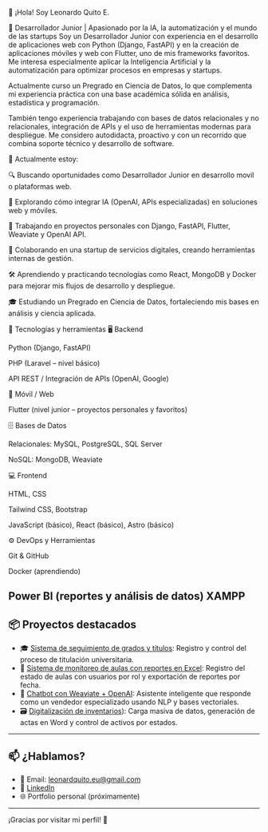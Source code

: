 👋 ¡Hola! Soy Leonardo Quito E.

🚀 Desarrollador Junior | Apasionado por la IA, la automatización y el mundo de las startups
Soy un Desarrollador Junior con experiencia en el desarrollo de aplicaciones web con Python (Django, FastAPI) y en la creación de aplicaciones móviles y web con Flutter, uno de mis frameworks favoritos.
Me interesa especialmente aplicar la Inteligencia Artificial y la automatización para optimizar procesos en empresas y startups.

Actualmente curso un Pregrado en Ciencia de Datos, lo que complementa mi experiencia práctica con una base académica sólida en análisis, estadística y programación.

También tengo experiencia trabajando con bases de datos relacionales y no relacionales, integración de APIs y el uso de herramientas modernas para despliegue. Me considero autodidacta, proactivo y con un recorrido que combina soporte técnico y desarrollo de software.

🧠 Actualmente estoy:

🔍 Buscando oportunidades como Desarrollador Junior en desarrollo movil o plataformas web.

🤖 Explorando cómo integrar IA (OpenAI, APIs especializadas) en soluciones web y móviles.

🧪 Trabajando en proyectos personales con Django, FastAPI, Flutter, Weaviate y OpenAI API.

🚀 Colaborando en una startup de servicios digitales, creando herramientas internas de gestión.

🛠️ Aprendiendo y practicando tecnologías como React, MongoDB y Docker para mejorar mis flujos de desarrollo y despliegue.

🎓 Estudiando un Pregrado en Ciencia de Datos, fortaleciendo mis bases en análisis y ciencia aplicada.


🧰 Tecnologías y herramientas
🖥️ Backend

Python (Django, FastAPI)

PHP (Laravel – nivel básico)

API REST / Integración de APIs (OpenAI, Google)

📱 Móvil / Web

Flutter (nivel junior – proyectos personales y favoritos)

🗄️ Bases de Datos

Relacionales: MySQL, PostgreSQL, SQL Server

NoSQL: MongoDB, Weaviate

💻 Frontend

HTML, CSS

Tailwind CSS, Bootstrap

JavaScript (básico), React (básico), Astro (básico)

⚙️ DevOps y Herramientas

Git & GitHub

Docker (aprendiendo)

Power BI (reportes y análisis de datos)
XAMPP
---
## 📦 Proyectos destacados

- 🎓 [Sistema de seguimiento de grados y títulos](https://github.com/Leonardo-max-el/Proyecto_Titulacion.git): Registro y control del proceso de titulación universitaria.
- 🧾 [Sistema de monitoreo de aulas con reportes en Excel](https://github.com/Leonardo-max-el/controlic.git): Registro del estado de aulas con usuarios por rol y exportación de reportes por fecha.
- 🧠 [Chatbot con Weaviate + OpenAI](https://github.com/Leonardo-max-el/chat-weavite-db.git): Asistente inteligente que responde como un vendedor especializado usando NLP y bases vectoriales.
- 🗃️ [Digitalización de inventarios](https://github.com/Leonardo-max-el/INVICIC.git)): Carga masiva de datos, generación de actas en Word y control de activos por estados.

---

## 📫 ¿Hablamos?

- 📩 Email: leonardquito.eu@gmail.com 
- 💼 [LinkedIn](www.linkedin.com/in/leonard-eu)  
- 🌐 Portfolio personal (próximamente)

---

¡Gracias por visitar mi perfil! 🚀

